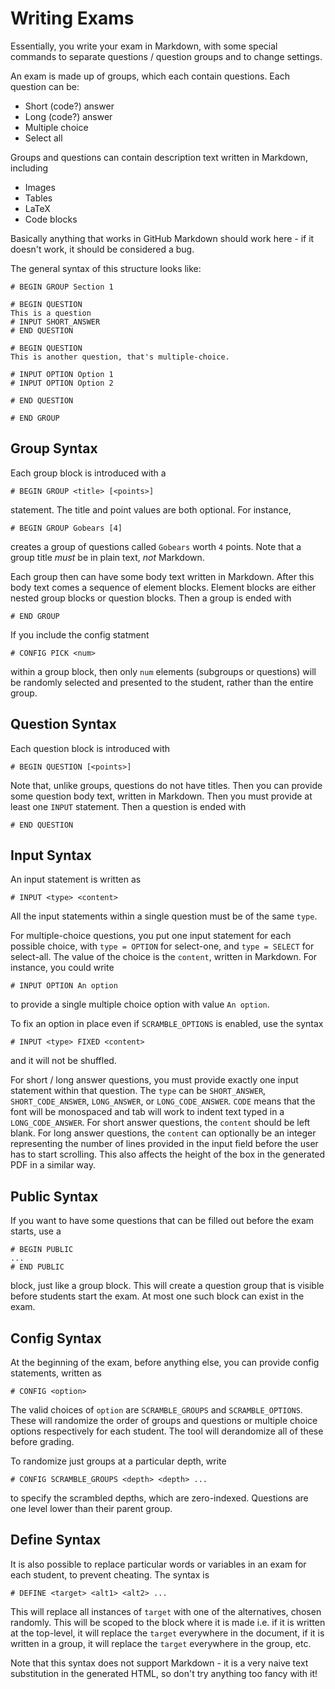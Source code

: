 # Writing Exams

Essentially, you write your exam in Markdown, with some special commands to 
separate questions / question groups and to change settings.

An exam is made up of groups, which each contain questions. 
Each question can be:
 - Short (code?) answer
 - Long (code?) answer
 - Multiple choice
 - Select all
 
Groups and questions can contain description text written in Markdown, including
 - Images
 - Tables
 - LaTeX
 - Code blocks

Basically anything that works in GitHub Markdown should work here - if it doesn't work,
it should be considered a bug.

The general syntax of this structure looks like:
```
# BEGIN GROUP Section 1

# BEGIN QUESTION
This is a question
# INPUT SHORT_ANSWER
# END QUESTION

# BEGIN QUESTION
This is another question, that's multiple-choice.

# INPUT OPTION Option 1
# INPUT OPTION Option 2

# END QUESTION

# END GROUP
```

## Group Syntax
Each group block is introduced with a 
```
# BEGIN GROUP <title> [<points>]
```
statement. The title and point values are both optional. For instance,
```
# BEGIN GROUP Gobears [4]
```
creates a group of questions called `Gobears` worth `4` points. Note that a group title
_must_ be in plain text, _not_ Markdown.

Each group then can have some body text written in Markdown. After this body text comes a
sequence of element blocks. Element blocks are either nested group blocks or question blocks. Then a group is ended with
```
# END GROUP
```

If you include the config statment
```
# CONFIG PICK <num>
```
within a group block, then only `num` elements (subgroups or questions) will be randomly selected and presented to the student, rather than the entire group.

## Question Syntax
Each question block is introduced with
```
# BEGIN QUESTION [<points>]
```
Note that, unlike groups, questions do not have titles. Then you can provide some question
body text, written in Markdown. Then you must provide at least one `INPUT` statement. Then
a question is ended with
```
# END QUESTION
```

## Input Syntax
An input statement is written as
```
# INPUT <type> <content>
```
All the input statements within a single question must be of the same `type`.

For multiple-choice questions, you put one input statement for each possible choice, 
with `type = OPTION` for select-one, and `type = SELECT` for select-all. The value of the choice
is the `content`, written in Markdown. For instance, you could write
```
# INPUT OPTION An option
```
to provide a single multiple choice option with value `An option`.

To fix an option in place even if `SCRAMBLE_OPTIONS` is enabled, use the syntax
```
# INPUT <type> FIXED <content>
```
and it will not be shuffled.

For short / long answer questions, you must provide exactly one input statement within that question.
The `type` can be `SHORT_ANSWER`, `SHORT_CODE_ANSWER`, `LONG_ANSWER`, or `LONG_CODE_ANSWER`. `CODE` 
means that the font will be monospaced and tab will work to indent text typed in a `LONG_CODE_ANSWER`.
For short answer questions, the `content` should be left blank. For long answer questions, the `content`
can optionally be an integer representing the number of lines provided in the input field before the user
has to start scrolling. This also affects the height of the box in the generated PDF in a similar way.

## Public Syntax
If you want to have some questions that can be filled out before the exam starts, use a
```
# BEGIN PUBLIC
...
# END PUBLIC
```
block, just like a group block. This will create a question group that is visible before students start the
exam. At most one such block can exist in the exam.

## Config Syntax
At the beginning of the exam, before anything else, you can provide config statements, written as
```
# CONFIG <option>
```
The valid choices of `option` are `SCRAMBLE_GROUPS` and `SCRAMBLE_OPTIONS`. These will
randomize the order of groups and questions or multiple choice options respectively for each student. The tool
will derandomize all of these before grading.

To randomize just groups at a particular depth, write 
```
# CONFIG SCRAMBLE_GROUPS <depth> <depth> ...
```
to specify the scrambled depths, which are zero-indexed. Questions are one level lower than their parent group.

## Define Syntax
It is also possible to replace particular words or variables in an exam for each student, to prevent cheating.
The syntax is
```
# DEFINE <target> <alt1> <alt2> ...
```
This will replace all instances of `target` with one of the alternatives, chosen randomly. This will be scoped to
the block where it is made i.e. if it is written at the top-level, it will replace the `target` everywhere in the document,
if it is written in a group, it will replace the `target` everywhere in the group, etc.

Note that this syntax does not support Markdown - it is a very naive text substitution in the generated HTML, so don't
try anything too fancy with it!
